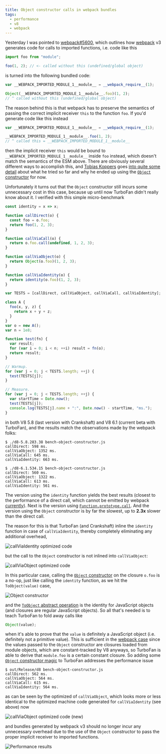 ```yaml
---
title: Object constructor calls in webpack bundles
tags:
  - performance
  - v8
  - webpack
---
```


Yesterday I was pointed to [webpack#5600](https://github.com/webpack/webpack/issues/5600), which
outlines how [webpack](https://webpack.js.org) v3 generates code for calls to imported functions,
i.e. code like this

```js
import foo from "module";

foo(1, 2); // <- called without this (undefined/global object)
```

is turned into the following bundled code:

```js
var __WEBPACK_IMPORTED_MODULE_1__module__ = __webpack_require__(1);

Object(__WEBPACK_IMPORTED_MODULE_1__module__.foo)(1, 2);
// ^ called without this (undefined/global object)
```

The reason behind this is that webpack has to preserve the semantics of passing the correct
implicit receiver `this` to the function `foo`. If you'd generate code like this instead

```js
var __WEBPACK_IMPORTED_MODULE_1__module__ = __webpack_require__(1);

__WEBPACK_IMPORTED_MODULE_1__module__.foo(1, 2);
// ^ called this = __WEBPACK_IMPORTED_MODULE_1__module__
```

then the implicit receiver `this` would be bound to `__WEBPACK_IMPORTED_MODULE_1__module__`
inside `foo` instead, which doesn't match the semantics of the ESM above. There are obviously
several different ways to accomplish this, and [Tobias Koppers](https://twitter.com/wsokra)
goes [into quite some detail](https://github.com/webpack/webpack/issues/5600#issuecomment-325925287)
about what he tried so far and why he ended up using the [`Object`
constructor](https://tc39.github.io/ecma262/#sec-object-constructor) for now.

Unfortunately it turns out that the `Object` constructor still incurs some unnecessary cost
in this case, because up until now TurboFan didn't really know about it. I verified with this
simple micro-benchmark

```js
const identity = x => x;

function callDirect(o) {
  const foo = o.foo;
  return foo(1, 2, 3);
}

function callViaCall(o) {
  return o.foo.call(undefined, 1, 2, 3);
}

function callViaObject(o) {
  return Object(o.foo)(1, 2, 3);
}

function callViaIdentity(o) {
  return identity(o.foo)(1, 2, 3);
}

var TESTS = [callDirect, callViaObject, callViaCall, callViaIdentity];

class A {
  foo(x, y, z) {
    return x + y + z;
  }
}
var o = new A();
var n = 1e8;

function test(fn) {
  var result;
  for (var i = 0; i < n; ++i) result = fn(o);
  return result;
}

// Warmup.
for (var j = 0; j < TESTS.length; ++j) {
  test(TESTS[j]);
}

// Measure.
for (var j = 0; j < TESTS.length; ++j) {
  var startTime = Date.now();
  test(TESTS[j]);
  console.log(TESTS[j].name + ":", Date.now() - startTime, "ms.");
}
```

in both V8 5.8 (last version with Crankshaft) and V8 6.1 (current beta with TurboFan),
and the results match the observations made by the webpack folks:

```
$ ./d8-5.8.283.38 bench-object-constructor.js
callDirect: 598 ms.
callViaObject: 1352 ms.
callViaCall: 645 ms.
callViaIdentity: 663 ms.
```

```
$ ./d8-6.1.534.15 bench-object-constructor.js
callDirect: 560 ms.
callViaObject: 1322 ms.
callViaCall: 613 ms.
callViaIdentity: 561 ms.
```

The version using the `identity` function yields the best results (closest to the performance
of a direct call, which cannot be emitted by webpack
[currently](https://github.com/webpack/webpack/issues/5600#issuecomment-326097660)). Next is
the version using [`Function.prototype.call`](https://tc39.github.io/ecma262/#sec-function.prototype.call).
And the version using the `Object` constructor is by far the slowest, up to **2.3x** slower than
the direct call.

The reason for this is that TurboFan (and Crankshaft) inline the `identity` function in case of
`callViaIdentity`, thereby completely eliminating any additional overhead,

![callViaIdentity optimized code](/images/2017/callviaidentity-20170831.png)

but the call to the `Object` constructor is not inlined into `callViaObject`:

![callViaObject optimized code](/images/2017/callviaobject-20170831.png)

In this particular case, calling the [`Object` constructor](https://tc39.github.io/ecma262/#sec-object-constructor)
on the closure `o.foo` is a no-op, just like calling the `identity` function, as we hit the `ToObject(value)` case,

![Object constructor](/images/2017/objectconstructor-20170831.png)

and the [`ToObject` abstract operation](https://tc39.github.io/ecma262/#sec-toobject) is the
identity for JavaScript objects (and closures are regular JavaScript objects). So all that's
needed is to teach TurboFan to fold away calls like

```js
Object(value);
```

when it's able to prove that the `value` is definitely a JavaScript object (i.e. definitely
not a primitive value). This is sufficient in the [webpack case](https://github.com/webpack/webpack/issues/5600)
since the values passed to the `Object` constructor are closures loaded from module objects,
which are constant-tracked by V8 anyways, so TurboFan is able to derive that `module.foo`
is a certain constant closure. So adding some
[`Object` constructor magic](https://chromium-review.googlesource.com/c/v8/v8/+/643868)
to TurboFan addresses the performance issue

```
$ out/Release/d8 bench-object-constructor.js
callDirect: 562 ms.
callViaObject: 564 ms.
callViaCall: 615 ms.
callViaIdentity: 564 ms.
```

as can be seen by the optimized of `callViaObject`, which looks more or less identical
to the optimized machine code generated for `callViaIdentity` (see above) now

![callViaObject optimized code (new)](/images/2017/callviaobject-new-20170831.png)

and bundles generated by webpack v3 should no longer incur any unnecessary overhead due to
the use of the `Object` constructor to pass the proper implicit receiver to imported functions.

![Performance results](/images/2017/results-20170831.svg)

